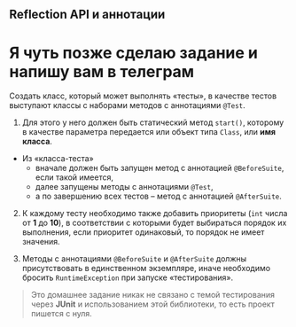 ## Reflection API и аннотации

# Я чуть позже сделаю задание и напишу вам в телеграм

Создать класс, который может выполнять «тесты», в качестве тестов выступают классы с наборами методов с аннотациями `@Test`.

1. Для этого у него должен быть статический метод `start()`, которому в качестве параметра передается или объект типа `Class`, или **имя класса**.

- Из «класса-теста»
  - вначале должен быть запущен метод с аннотацией `@BeforeSuite`, если такой имеется,
  - далее запущены методы с аннотациями `@Test`,
  - а по завершению всех тестов – метод с аннотацией `@AfterSuite`.

2. К каждому тесту необходимо также добавить приоритеты (`int` числа от **1** до **10**), в соответствии с которыми будет выбираться порядок их выполнения, если приоритет одинаковый, то порядок не имеет значения.

3. Методы с аннотациями `@BeforeSuite` и `@AfterSuite` должны присутствовать в единственном экземпляре, иначе необходимо бросить `RuntimeException` при запуске «тестирования».

> Это домашнее задание никак не связано с темой тестирования через **JUnit** и использованием этой библиотеки, то есть проект пишется с нуля.
